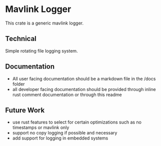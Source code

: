 # Mavlink Logger

This crate is a generic mavlink logger.

## Technical

Simple rotating file logging system.

## Documentation

- All user facing documentation should be a markdown file in the /docs folder
- all developer facing documentation should be provided through inline rust comment documentation or through this readme

## Future Work

- use rust features to select for certain optimizations such as no timestamps or mavlink only
- support no copy logging if possible and necessary
- add support for logging in embedded systems

